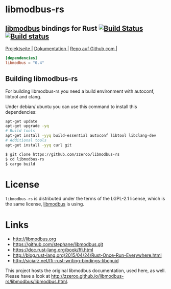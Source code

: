 # libmodbus-rs
## [libmodbus](http://libmodbus.org/) bindings for Rust [![Build Status](https://travis-ci.org/zzeroo/libmodbus-rs.svg?branch=master)](https://travis-ci.org/zzeroo/libmodbus-rs) [![Build status](https://ci.appveyor.com/api/projects/status/dfjyswsgj6menctw?svg=true)](https://ci.appveyor.com/project/zzeroo/libmodbus-rs)

[Projektseite |][homepage]&nbsp;[Dokumentation |][doku]&nbsp;[Repo auf Github.com |][repo]


```toml
[dependencies]
libmodbus = "0.4"
```

## Building libmodbus-rs

For building libmodbus-rs you need a build environment with autoconf, libtool and clang.

Under debian/ ubuntu you can use this command to install this dependencies:

```sh
apt-get update
apt-get upgrade -yq
# Build tools
apt-get install -yyq build-essential autoconf libtool libclang-dev
# Additional tools
apt-get install -yyq curl git
```

```sh
$ git clone https://github.com/zzeroo/libmodbus-rs
$ cd libmodbus-rs
$ cargo build
```

# License
`libmodbus-rs` is distributed under the terms of the LGPL-2.1 license,
which is the same license, [libmodbus](http://libmodbus.org/) is using.


# Links
* http://libmodbus.org
* https://github.com/stephane/libmodbus.git
* https://doc.rust-lang.org/book/ffi.html
* http://blog.rust-lang.org/2015/04/24/Rust-Once-Run-Everywhere.html
* http://siciarz.net/ffi-rust-writing-bindings-libcpuid

This project hosts the original libmodbus documentation, used here, as well. Please have a look at http://zzeroo.github.io/libmodbus-rs/libmodbus/libmodbus.html.

[homepage]: http://zzeroo.github.io/libmodbus-rs
[repo]: https://github.com/zzeroo/libmodbus-rs
[doku]: http://zzeroo.github.io/libmodbus-rs/libmodbus_rs/index.html
[doku-libmodbus]: http://zzeroo.github.io/libmodbus-rs/libmodbus/libmodbus.html
[libmodbus]: http://libmodbus.org
